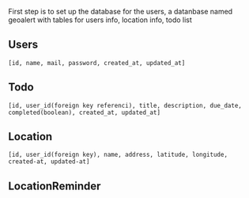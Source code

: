 First step is to set up the database for the users,
a  datanbase named geoalert
with tables for users   info, location info, todo list
## Users
```[id, name, mail, password, created_at, updated_at]```

## Todo
```[id, user_id(foreign key referenci), title, description, due_date, completed(boolean), created_at, updated_at]```

## Location
```[id, user_id(foreign key), name, address, latitude, longitude, created-at, updated-at]```

## LocationReminder
```[id, user-id, location-id, todo-id, radius(in metres), activated(boolean), created-at, updated-at]
```
